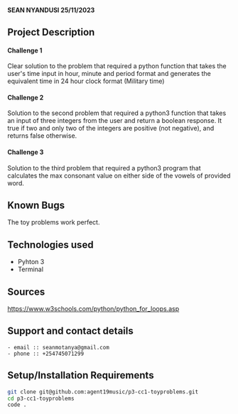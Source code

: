 #### **SEAN NYANDUSI 25/11/2023**
## Project Description
#### Challenge 1
Clear solution to the problem that required a python function that takes the user's time input in hour, minute and period format and generates the equivalent time in 24 hour clock format (Military time)
   
#### Challenge 2
 Solution to the second problem that required a python3 function that takes an input of three integers from the user and return a boolean response. It true if two and only two of the integers are positive (not negative), and returns false otherwise. 

#### Challenge 3
 Solution to the third problem that required a python3 program that calculates the max consonant value on either side of the vowels of provided word.
   
## Known Bugs
The toy problems work perfect.

## Technologies used
- Pyhton 3
- Terminal
    
## Sources
   https://www.w3schools.com/python/python_for_loops.asp


## Support and contact details
    - email :: seanmotanya@gmail.com
    - phone :: +254745071299

## Setup/Installation Requirements
```bash
git clone git@github.com:agent19music/p3-cc1-toyproblems.git
cd p3-cc1-toyproblems
code .

